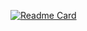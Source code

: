 [![Readme Card](https://github-readme-stats.vercel.app/api/pin/?username=sookyeongyeom&repo=csharp-programming)](https://github.com/sookyeongyeom/csharp-programming)
